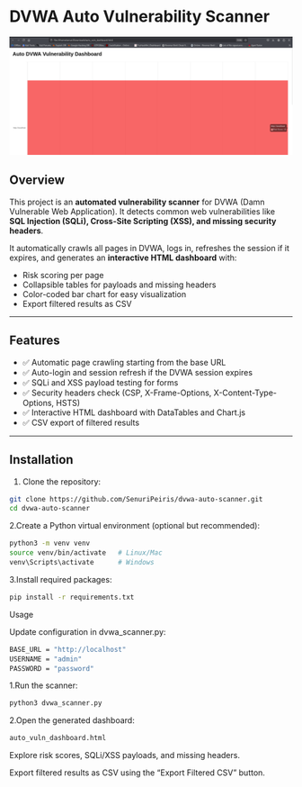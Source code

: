 # DVWA Auto Vulnerability Scanner

![Dashboard Screenshot](screenshot.png)

## Overview
This project is an **automated vulnerability scanner** for DVWA (Damn Vulnerable Web Application). It detects common web vulnerabilities like **SQL Injection (SQLi), Cross-Site Scripting (XSS), and missing security headers**.  

It automatically crawls all pages in DVWA, logs in, refreshes the session if it expires, and generates an **interactive HTML dashboard** with:  
- Risk scoring per page  
- Collapsible tables for payloads and missing headers  
- Color-coded bar chart for easy visualization  
- Export filtered results as CSV  

---

## Features
- ✅ Automatic page crawling starting from the base URL  
- ✅ Auto-login and session refresh if the DVWA session expires  
- ✅ SQLi and XSS payload testing for forms  
- ✅ Security headers check (CSP, X-Frame-Options, X-Content-Type-Options, HSTS)  
- ✅ Interactive HTML dashboard with DataTables and Chart.js  
- ✅ CSV export of filtered results  

---

## Installation
1. Clone the repository:
```bash
git clone https://github.com/SenuriPeiris/dvwa-auto-scanner.git
cd dvwa-auto-scanner
```

2.Create a Python virtual environment (optional but recommended):
```bash
python3 -m venv venv
source venv/bin/activate   # Linux/Mac
venv\Scripts\activate      # Windows
```
3.Install required packages:
```bash
pip install -r requirements.txt
```
Usage

Update configuration in dvwa_scanner.py:
```bash
BASE_URL = "http://localhost"
USERNAME = "admin"
PASSWORD = "password"
```
1.Run the scanner:
```bash
python3 dvwa_scanner.py
```
2.Open the generated dashboard:
```bash
auto_vuln_dashboard.html
```
Explore risk scores, SQLi/XSS payloads, and missing headers.

Export filtered results as CSV using the “Export Filtered CSV” button.
